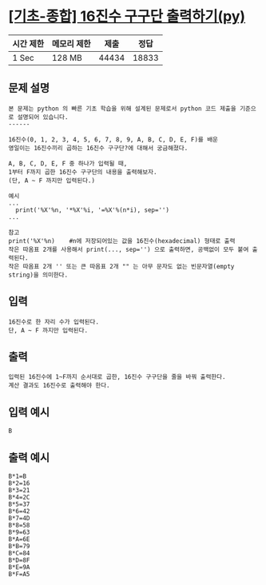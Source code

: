 # [[기초-종합] 16진수 구구단 출력하기(py)](https://codeup.kr/problem.php?id=6081)

| 시간 제한 | 메모리 제한 | 제출 | 정답 |
| --- | --- | --- | --- |
| 1 Sec | 128 MB | 44434 | 18833 |

## **문제 설명**

```
본 문제는 python 의 빠른 기초 학습을 위해 설계된 문제로서 python 코드 제출을 기준으로 설명되어 있습니다. 
------

16진수(0, 1, 2, 3, 4, 5, 6, 7, 8, 9, A, B, C, D, E, F)를 배운
영일이는 16진수끼리 곱하는 16진수 구구단?에 대해서 궁금해졌다.

A, B, C, D, E, F 중 하나가 입력될 때,
1부터 F까지 곱한 16진수 구구단의 내용을 출력해보자.
(단, A ~ F 까지만 입력된다.)

예시
...
  print('%X'%n, '*%X'%i, '=%X'%(n*i), sep='')
...

참고
print('%X'%n)    #n에 저장되어있는 값을 16진수(hexadecimal) 형태로 출력
작은 따옴표 2개를 사용해서 print(..., sep='') 으로 출력하면, 공백없이 모두 붙여 출력된다.
작은 따옴표 2개 '' 또는 큰 따옴표 2개 "" 는 아무 문자도 없는 빈문자열(empty string)을 의미한다.
```

## 입력

```
16진수로 한 자리 수가 입력된다.
단, A ~ F 까지만 입력된다.
```

## 출력

```
입력된 16진수에 1~F까지 순서대로 곱한, 16진수 구구단을 줄을 바꿔 출력한다.
계산 결과도 16진수로 출력해야 한다.
```

## 입력 예시

```
B
```

## 출력 예시

```
B*1=B
B*2=16
B*3=21
B*4=2C
B*5=37
B*6=42
B*7=4D
B*8=58
B*9=63
B*A=6E
B*B=79
B*C=84
B*D=8F
B*E=9A
B*F=A5
```
